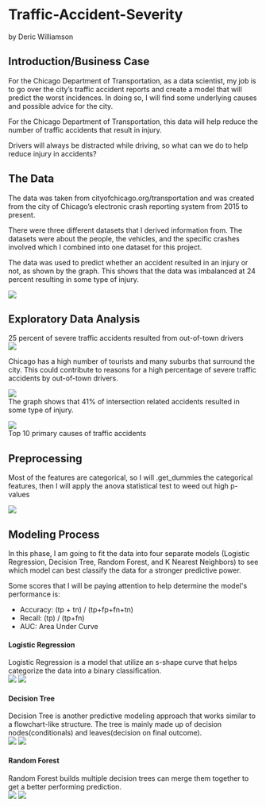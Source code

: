 # Traffic-Accident-Severity
by Deric Williamson

## Introduction/Business Case
For the Chicago Department of Transportation, as a data scientist, my job is to go over the city’s traffic accident reports and create a model that will predict the worst incidences. In doing so, I will find some underlying causes and possible advice for the city.   

For the Chicago Department of Transportation, this data will help reduce the number of traffic accidents that result in injury.

Drivers will always be distracted while driving, so what can we do to help reduce injury in accidents?


## The Data
The data was taken from cityofchicago.org/transportation and was created from the city of Chicago’s electronic crash reporting system from 2015 to present. 

There were three different datasets that I derived information from. The datasets were about the people, the vehicles, and the specific crashes involved which I combined into one dataset for this project.  

The data was used to predict whether an accident resulted in an injury or not, as shown by the graph. This shows that the data was imbalanced at 24 percent resulting in some type of injury.

![](images/Severe_count.PNG)  

## Exploratory Data Analysis

25 percent of severe traffic accidents resulted from out-of-town drivers  
![](images/outoftown.PNG)  

Chicago has a high number of tourists and many suburbs that surround the city. This could contribute to reasons for a high percentage of severe traffic accidents by out-of-town drivers. 


![](images/intersection.PNG)  
The graph shows that 41% of intersection related accidents resulted in some type of injury.

![](images/Primary_cause.PNG)  
Top 10 primary causes of traffic accidents 

## Preprocessing
Most of the features are categorical, so I will .get_dummies the categorical features, then I will apply the anova statistical test to weed out high p-values 

![](images/anova.PNG)  

## Modeling Process
In this phase, I am going to fit the data into four separate models (Logistic Regression, Decision Tree, Random Forest, and K Nearest Neighbors) to see which model can best classify the data for a stronger predictive power.

Some scores that I will be paying attention to help determine the model's performance is:

- Accuracy: (tp + tn) / (tp+fp+fn+tn)
- Recall: (tp) / (tp+fn)
- AUC: Area Under Curve

#### Logistic Regression
Logistic Regression is a model that utilize an s-shape curve that helps categorize the data into a binary classification.  
![](images/log_report.PNG)
![](images/log_confusion.PNG)


#### Decision Tree
Decision Tree is another predictive modeling approach that works similar to a flowchart-like structure. The tree is mainly made up of decision nodes(conditionals) and leaves(decision on final outcome).  
![](images/dt_report.PNG)
![](images/dt_confusion.PNG)  


#### Random Forest
Random Forest builds multiple decision trees can merge them together to get a better performing prediction.  
![](images/rf_report.PNG)
![](images/rf_confusion.PNG)  




